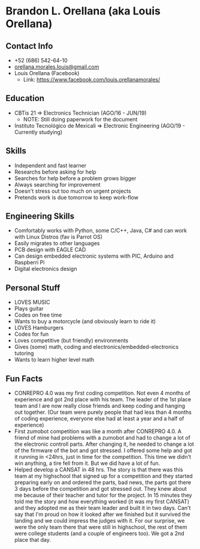 # Brandon L. Orellana (aka Louis Orellana)
## Contact Info
- +52 (686) 542-64-10
- orellana.morales.louis@gmail.com
- Louis Orellana (Facebook)
  - Link: https://www.facebook.com/louis.orellanamorales/
## Education
-	CBTis 21 => Electronics Technician (AGO/16 - JUN/19)
    - NOTE: Still doing paperwork for the document
-	Instituto Tecnológico de Mexicali => Electronic Engineering (AGO/19 - Currently studying)

## Skills
- Independent and fast learner
- Researchs before asking for help
- Searches for help before a problem grows bigger
- Always searching for improvement
- Doesn't stress out too much on urgent projects
- Pretends work is due tomorrow to keep work-flow

## Engineering Skills
- Comfortably works with Python, some C/C++, Java, C# and can work with Linux Distros (fav is Parrot OS)
- Easily migrates to other languages
- PCB design with EAGLE CAD
- Can design embedded electronic systems with PIC, Arduino and Raspberri Pi
- Digital electronics design

## Personal Stuff
- LOVES MUSIC
- Plays guitar
- Codes on free time
- Wants to buy a motorcycle (and obviously learn to ride it)
- LOVES Hamburgers
- Codes for fun
- Loves competitive (but friendly) environments
- Gives (some) math, coding and electronics/embedded-electronics tutoring
- Wants to learn higher level math

## Fun Facts
- CONREPRO 4.0 was my first coding competition. Not even 4 months of experience and got 2nd place with his team. The leader of the 1st place team and I are now really close friends and keep coding and hanging out together. (Our team were purely people that had less than 4 months of coding experience, everyone else had at least a year and a half of experience)
- First zumobot competition was like a month after CONREPRO 4.0. A friend of mine had problems with a zumobot and had to change a lot of the electronic controll parts. After changing it,  he needed to change a lot of the firmware of the bot and got stressed. I offered some help and got it running in <24hrs, just in time for the competition. This time we didn't win anything, a tire fell from it. But we did have a lot of fun.
- Helped develop a CANSAT in 48 hrs. The story is that there was this team at my highschool that signed up for a competition and they started preparing early on and ordered the parts, bad news, the parts got there 3 days before the competition and got stressed out. They knew about me because of their teacher and tutor for the project. In 15 minutes they told me the story and how everything worked (it was my first CANSAT) and they adopted me as their team leader and built it in two days. Can't say that I'm proud on how it looked after we finished but it survived the landing and we could impress the judges with it. For our surprise, we were the only team there that were still in highschool, the rest of them were college students (and a couple of engineers too). We got a 2nd place that day.
